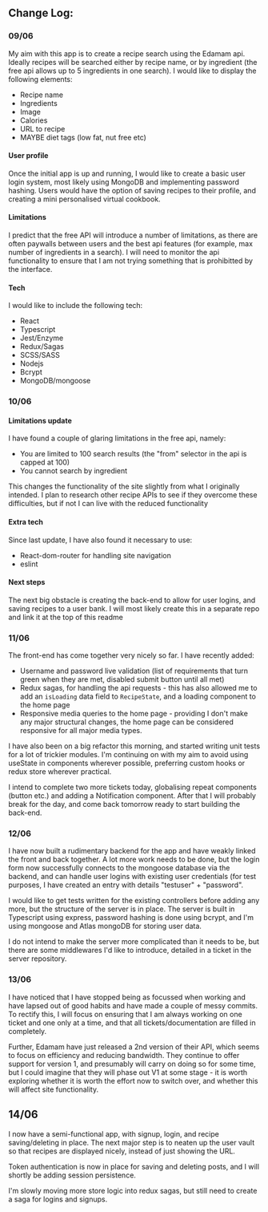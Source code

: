 ## Change Log:

### 09/06
My aim with this app is to create a recipe search using the Edamam api. Ideally recipes will be searched either by recipe name, or by ingredient (the free api allows up to 5 ingredients in one search). I would like to display the following elements:

* Recipe name
* Ingredients
* Image
* Calories
* URL to recipe
* MAYBE diet tags (low fat, nut free etc)

#### User profile

Once the initial app is up and running, I would like to create a basic user login system, most likely using MongoDB and implementing password hashing. Users would have the option of saving recipes to their profile, and creating a mini personalised virtual cookbook.

#### Limitations

I predict that the free API will introduce a number of limitations, as there are often paywalls between users and the best api features (for example, max number of ingredients in a search). I will need to monitor the api functionality to ensure that I am not trying something that is prohibitted by the interface.

#### Tech

I would like to include the following tech:

* React
* Typescript
* Jest/Enzyme
* Redux/Sagas
* SCSS/SASS
* Nodejs
* Bcrypt
* MongoDB/mongoose

### 10/06

#### Limitations update

I have found a couple of glaring limitations in the free api, namely:

* You are limited to 100 search results (the "from" selector in the api is capped at 100)
* You cannot search by ingredient

This changes the functionality of the site slightly from what I originally intended. I plan to research other recipe APIs to see if they overcome these difficulties, but if not I can live with the reduced functionality

#### Extra tech

Since last update, I have also found it necessary to use:

* React-dom-router for handling site navigation
* eslint

#### Next steps

The next big obstacle is creating the back-end to allow for user logins, and saving recipes to a user bank. I will most likely create this in a separate repo and link it at the top of this readme


### 11/06

The front-end has come together very nicely so far. I have recently added:

* Username and password live validation (list of requirements that turn green when they are met, disabled submit button until all met)
* Redux sagas, for handling the api requests - this has also allowed me to add an `isLoading` data field to `RecipeState`, and a loading component to the home page
* Responsive media queries to the home page - providing I don't make any major structural changes, the home page can be considered responsive for all major media types.

I have also been on a big refactor this morning, and started writing unit tests for a lot of trickier modules. I'm continuing on with my aim to avoid using useState in components wherever possible, preferring custom hooks or redux store wherever practical.

I intend to complete two more tickets today, globalising repeat components (button etc.) and adding a Notification component. After that I will probably break for the day, and come back tomorrow ready to start building the back-end.
 
 ### 12/06
 
 I have now built a rudimentary backend for the app and have weakly linked the front and back together. A lot more work needs to be done, but the login form now successfully connects to the mongoose database via the backend, and can handle user logins with existing user credentials (for test purposes, I have created an entry with details "testuser" + "password".
 
 I would like to get tests written for the existing controllers before adding any more, but the structure of the server is in place. The server is built in Typescript using express, password hashing is done using bcrypt, and I'm using mongoose and Atlas mongoDB for storing user data.
 
 I do not intend to make the server more complicated than it needs to be, but there are some middlewares I'd like to introduce, detailed in a ticket in the server repository.
 
 
 ### 13/06 
 
 I have noticed that I have stopped being as focussed when working and have lapsed out of good habits and have made a couple of messy commits. To rectify this, I will focus on ensuring that I am always working on one ticket and one only at a time, and that all tickets/documentation are filled in completely.
 
 Further, Edamam have just released a 2nd version of their API, which seems to focus on efficiency and reducing bandwidth. They continue to offer support for version 1, and presumably will carry on doing so for some time, but I could imagine that they will phase out V1 at some stage - it is worth exploring whether it is worth the effort now to switch over, and whether this will affect site functionality.
 
 ## 14/06
 
 I now have a semi-functional app, with signup, login, and recipe saving/deleting in place. The next major step is to neaten up the user vault so that recipes are displayed nicely, instead of just showing the URL.
 
 Token authentication is now in place for saving and deleting posts, and I will shortly be adding session persistence.
 
 I'm slowly moving more store logic into redux sagas, but still need to create a saga for logins and signups.
 
 
 
 
